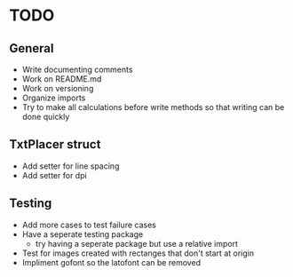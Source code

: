 # TODO

## General
- Write documenting comments
- Work on README.md
- Work on versioning
- Organize imports
- Try to make all calculations before write methods so that writing
can be done quickly

## TxtPlacer struct
- Add setter for line spacing
- Add setter for dpi

## Testing
- Add more cases to test failure cases
- Have a seperate testing package
    - try having a seperate package but use a relative import
- Test for images created with rectanges that don't start at origin 
- Impliment gofont so the latofont can be removed
